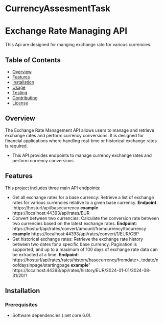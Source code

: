 # CurrencyAssesmentTask
# Exchange Rate Managing API
This Api are designed for manging exchange rate for various currencies.  

## Table of Contents

- [Overview](#overview)
- [Features](#features)
- [Installation](#installation)
- [Usage](#usage)
- [Testing](#testing)
- [Contributing](#contributing)
- [License](#license)

## Overview

The Exchange Rate Management API allows users to manage and retrieve exchange rates and perform currency conversions. It is designed for financial applications where handling real-time or historical exchange rates is required.

- This API provides endpoints to manage currency exchange rates and perform currency conversions


## Features
This project includes three main API endpoints:

- Get all exchange rates for a base currency: Retrieve a list of exchange rates for various currencies relative to a given base currency.
 **Endpoint** :https://hosturl/api/basecurrency
 **example** https://localhost:44393/api/rates/EUR
- Convert between two currencies: Calculate the conversion rate between two currencies based on the latest exchange rates.
 **Endpoint**: https://hosturl/api/rates/convert/amount/fromcurrency/tocurrency
 **example** https://localhost:44393/api/rates/convert/1/EUR/GBP
- Get historical exchange rates: Retrieve the exchange rate history between two dates for a specific base currency. Pagination is supported, and up to a maximum of 100 days of exchange rate data can be extracted at a time.
 **Endpoint**: https://hosturl/api/rates/rates/history/basecurrency/fromdate>..todate/noofdaysinpage/startingpage
 **example**" https://localhost:44393/api/rates/history/EUR/2024-01-01/2024-08-31/20/1

## Installation

### Prerequisites
- Software dependencies (.net core 6.0).
